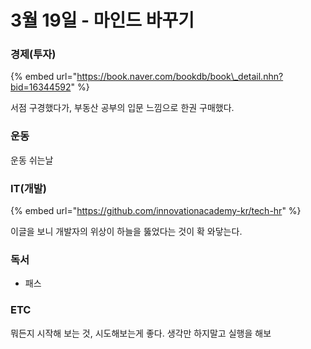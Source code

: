# 3월 19일 - 마인드 바꾸기

### 경제\(투자\)

{% embed url="https://book.naver.com/bookdb/book\_detail.nhn?bid=16344592" %}

서점 구경했다가, 부동산 공부의 입문 느낌으로 한권 구매했다.

### 운동

 운동 쉬는날 

### IT\(개발\)

{% embed url="https://github.com/innovationacademy-kr/tech-hr" %}

이글을 보니 개발자의 위상이 하늘을 뚫었다는 것이 확 와닿는다.

### 독서

* 패스  

### ETC

뭐든지 시작해 보는 것, 시도해보는게 좋다. 생각만 하지말고 실행을 해보  

